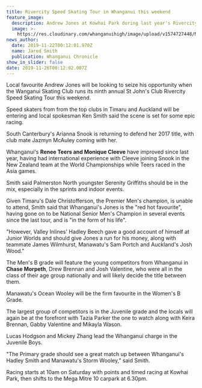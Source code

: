 ```yaml
---
title: Rivercity Speed Skating Tour in Whanganui this weekend
feature_image:
  description: Andrew Jones at Kowhai Park during last year's Rivercity Speed Skating Tour.
  image: >-
    https://res.cloudinary.com/whanganuihigh/image/upload/v1574727448/News/Andrew_Jones._22.11.19.jpg
news_author:
  date: 2019-11-22T00:12:01.970Z
  name: Jared Smith
  publication: Whanganui Chronicle
show_in_slider: false
date: 2019-11-26T00:12:02.007Z
---
```

Local favourite Andrew Jones will be looking to seize his opportunity when the Wanganui Skating Club runs its ninth annual St John's Club Rivercity Speed Skating Tour this weekend.

Speed skaters from from the top clubs in Timaru and Auckland will be entering and local spokesman Ken Smith said the scene is set for some epic racing.

South Canterbury's Arianna Snook is returning to defend her 2017 title, with club mate Jazmyn McAuley coming with her.

Whanganui's **Renee Teers and Monique Cleeve** have improved since last year, having had international experience with Cleeve joining Snook in the New Zealand team at the World Championships while Teers raced in the Asia games.

Smith said Palmerston North youngster Serenity Griffiths should be in the mix, especially in the sprints and indoor events.

Given Timaru's Dale Christofferson, the Premier Men's champion, is unable to attend, Smith said that Whanganui's Jones is the "red hot favourite", having gone on to be National Senior Men's Champion in several events since the last tour, and is "in the form of his life".

"However, Valley Inlines' Hadley Beech gave a good account of himself at Junior Worlds and should give Jones a run for his money, along with teammate James Wilmhurst, Manawatu's Sam Portch and Auckland's Josh Wood."

The Men's B grade will feature the young competitors from Whanganui in **Chase Morpeth**, Drew Brennan and Josh Valentine, who were all in the class of their age group nationally and will likely decide the title between them.

Manawatu's Ocean Wooley will be the firm favourite in the Women's B Grade.

The largest group of competitors is in the Juvenile grade and the locals will again be at the forefront with Tazia Parker the one to watch along with Keira Brennan, Gabby Valentine and Mikayla Wason.

Lucas Hodgson and Mickey Zhang lead the Whanganui charge in the Juvenile Boys.

"The Primary grade should see a great match up between Whanganui's Hadley Smith and Manawatu's Storm Wooley," said Smith.

Racing starts at 10am on Saturday with points and timed racing at Kowhai Park, then shifts to the Mega Mitre 10 carpark at 6.30pm.

